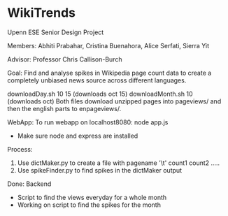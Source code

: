 # WikiTrends

Upenn ESE Senior Design Project

Members: Abhiti Prabahar, Cristina Buenahora, Alice Serfati, Sierra Yit

Advisor: Professor Chris Callison-Burch

Goal: Find and analyse spikes in Wikipedia page count data to create a completely unbiased news source across different languages.

downloadDay.sh 10 15 (downloads oct 15)
downloadMonth.sh 10 (downloads oct)
Both files download unzipped pages into pageviews/ and then the english parts to enpageviews/. 

WebApp:
To run webapp on localhost8080: node app.js
- Make sure node and express are installed

Process:
1. Use dictMaker.py to create a file with pagename '\t' count1 count2 ..... 
2. Use spikeFinder.py to find spikes in the dictMaker output

Done:
Backend
- Script to find the views everyday for a whole month
- Working on script to find the spikes for the month
